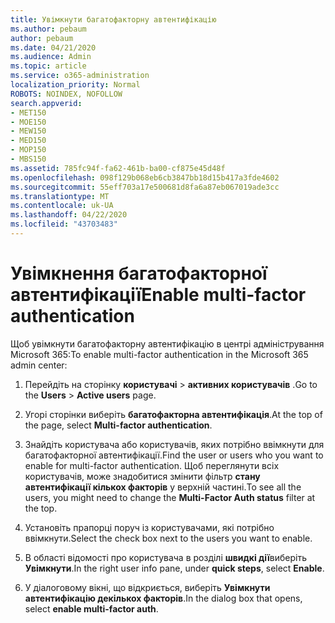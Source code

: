 ```yaml
---
title: Увімкнути багатофакторну автентифікацію
ms.author: pebaum
author: pebaum
ms.date: 04/21/2020
ms.audience: Admin
ms.topic: article
ms.service: o365-administration
localization_priority: Normal
ROBOTS: NOINDEX, NOFOLLOW
search.appverid:
- MET150
- MOE150
- MEW150
- MED150
- MOP150
- MBS150
ms.assetid: 785fc94f-fa62-461b-ba00-cf875e45d48f
ms.openlocfilehash: 098f129b068eb6cb3847bb18d15b417a3fde4602
ms.sourcegitcommit: 55eff703a17e500681d8fa6a87eb067019ade3cc
ms.translationtype: MT
ms.contentlocale: uk-UA
ms.lasthandoff: 04/22/2020
ms.locfileid: "43703483"
---
```

# <a name="enable-multi-factor-authentication"></a><span data-ttu-id="24a16-102">Увімкнення багатофакторної автентифікації</span><span class="sxs-lookup"><span data-stu-id="24a16-102">Enable multi-factor authentication</span></span>

<span data-ttu-id="24a16-103">Щоб увімкнути багатофакторну автентифікацію в центрі адміністрування Microsoft 365:</span><span class="sxs-lookup"><span data-stu-id="24a16-103">To enable multi-factor authentication in the Microsoft 365 admin center:</span></span>

1. <span data-ttu-id="24a16-104">Перейдіть на сторінку **користувачі** \> **активних користувачів** .</span><span class="sxs-lookup"><span data-stu-id="24a16-104">Go to the **Users** \> **Active users** page.</span></span>
    
2. <span data-ttu-id="24a16-105">Угорі сторінки виберіть **багатофакторна автентифікація**.</span><span class="sxs-lookup"><span data-stu-id="24a16-105">At the top of the page, select **Multi-factor authentication**.</span></span> 
    
3. <span data-ttu-id="24a16-106">Знайдіть користувача або користувачів, яких потрібно ввімкнути для багатофакторної автентифікації.</span><span class="sxs-lookup"><span data-stu-id="24a16-106">Find the user or users who you want to enable for multi-factor authentication.</span></span> <span data-ttu-id="24a16-107">Щоб переглянути всіх користувачів, може знадобитися змінити фільтр **стану автентифікації кількох факторів** у верхній частині.</span><span class="sxs-lookup"><span data-stu-id="24a16-107">To see all the users, you might need to change the **Multi-Factor Auth status** filter at the top.</span></span>
    
4. <span data-ttu-id="24a16-108">Установіть прапорці поруч із користувачами, які потрібно ввімкнути.</span><span class="sxs-lookup"><span data-stu-id="24a16-108">Select the check box next to the users you want to enable.</span></span>
    
5.  <span data-ttu-id="24a16-109">В області відомості про користувача в розділі **швидкі дії**виберіть **Увімкнути**.</span><span class="sxs-lookup"><span data-stu-id="24a16-109">In the right user info pane, under **quick steps**, select **Enable**.</span></span> 
    
6. <span data-ttu-id="24a16-110">У діалоговому вікні, що відкриється, виберіть **Увімкнути автентифікацію декількох факторів**.</span><span class="sxs-lookup"><span data-stu-id="24a16-110">In the dialog box that opens, select **enable multi-factor auth**.</span></span> 
    

